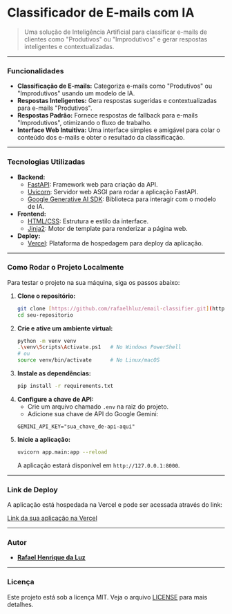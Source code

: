 # Classificador de E-mails com IA

> Uma solução de Inteligência Artificial para classificar e-mails de clientes como "Produtivos" ou "Improdutivos" e gerar respostas inteligentes e contextualizadas.

---

### Funcionalidades

- **Classificação de E-mails:** Categoriza e-mails como "Produtivos" ou "Improdutivos" usando um modelo de IA.
- **Respostas Inteligentes:** Gera respostas sugeridas e contextualizadas para e-mails "Produtivos".
- **Respostas Padrão:** Fornece respostas de fallback para e-mails "Improdutivos", otimizando o fluxo de trabalho.
- **Interface Web Intuitiva:** Uma interface simples e amigável para colar o conteúdo dos e-mails e obter o resultado da classificação.

---

### Tecnologias Utilizadas

- **Backend:**
    - [FastAPI](https://fastapi.tiangolo.com/pt/): Framework web para criação da API.
    - [Uvicorn](https://www.uvicorn.org/): Servidor web ASGI para rodar a aplicação FastAPI.
    - [Google Generative AI SDK](https://github.com/google/generative-ai-python): Biblioteca para interagir com o modelo de IA.
- **Frontend:**
    - [HTML/CSS](https://developer.mozilla.org/pt-BR/docs/Web/HTML): Estrutura e estilo da interface.
    - [Jinja2](https://pypi.org/project/Jinja2/): Motor de template para renderizar a página web.
- **Deploy:**
    - [Vercel](https://vercel.com/): Plataforma de hospedagem para deploy da aplicação.

---

### Como Rodar o Projeto Localmente

Para testar o projeto na sua máquina, siga os passos abaixo:

1.  **Clone o repositório:**
    ```bash
    git clone [https://github.com/rafaelhluz/email-classifier.git](https://github.com/rafaelhluz/email-classifier.git)
    cd seu-repositorio
    ```
2.  **Crie e ative um ambiente virtual:**
    ```bash
    python -m venv venv
    .\venv\Scripts\Activate.ps1   # No Windows PowerShell
    # ou
    source venv/bin/activate      # No Linux/macOS
    ```
3.  **Instale as dependências:**
    ```bash
    pip install -r requirements.txt
    ```
4.  **Configure a chave de API:**
    - Crie um arquivo chamado `.env` na raiz do projeto.
    - Adicione sua chave de API do Google Gemini:
    ```
    GEMINI_API_KEY="sua_chave_de-api-aqui"
    ```
5.  **Inicie a aplicação:**
    ```bash
    uvicorn app.main:app --reload
    ```
    A aplicação estará disponível em `http://127.0.0.1:8000`.

---

### Link de Deploy

A aplicação está hospedada na Vercel e pode ser acessada através do link:

[Link da sua aplicação na Vercel](https://email-classifier-nine.vercel.app/)

---

### Autor

- **[Rafael Henrique da Luz](https://github.com/rafaelhluz)**

---

### Licença

Este projeto está sob a licença MIT. Veja o arquivo [LICENSE](LICENSE) para mais detalhes.
